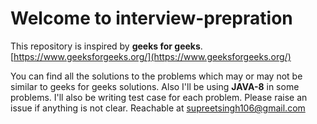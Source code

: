 # Welcome to interview-prepration

This repository is inspired by  **geeks for geeks**. [https://www.geeksforgeeks.org/](https://www.geeksforgeeks.org/)

You can find all the solutions to the problems which may or may not be similar to geeks for geeks solutions. Also I'll be using  **JAVA-8**  in some problems. I'll also be writing test case for each problem. Please raise an issue if anything is not clear.
Reachable at supreetsingh106@gmail.com


